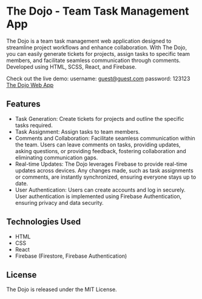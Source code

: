 # The Dojo - Team Task Management App

The Dojo is a team task management web application designed to streamline project workflows and enhance collaboration. With The Dojo, you can easily generate tickets for projects, assign tasks to specific team members, and facilitate seamless communication through comments. Developed using HTML, SCSS, React, and Firebase.

Check out the live demo:
username: guest@guest.com
password: 123123
[The Dojo Web App](https://roaring-kulfi-3d8733.netlify.app/)

## Features
- Task Generation: Create tickets for projects and outline the specific tasks required.
- Task Assignment: Assign tasks to team members.
- Comments and Collaboration: Facilitate seamless communication within the team. Users can leave comments on tasks, providing updates, asking questions, or providing feedback, fostering collaboration and eliminating communication gaps.
- Real-time Updates: The Dojo leverages Firebase to provide real-time updates across devices. Any changes made, such as task assignments or comments, are instantly synchronized, ensuring everyone stays up to date.
- User Authentication: Users can create accounts and log in securely. User authentication is implemented using Firebase Authentication, ensuring privacy and data security.

## Technologies Used
- HTML
- CSS
- React
- Firebase (Firestore, Firebase Authentication)

## License
The Dojo is released under the MIT License.
